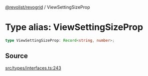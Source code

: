 [@revolist/revogrid](README.md) / ViewSettingSizeProp

# Type alias: ViewSettingSizeProp

```ts
type ViewSettingSizeProp: Record<string, number>;
```

## Source

[src/types/interfaces.ts:243](https://github.com/revolist/revogrid/blob/ace6403c43f42f0eb026a7e73c0ae179d3a4c66f/src/types/interfaces.ts#L243)
